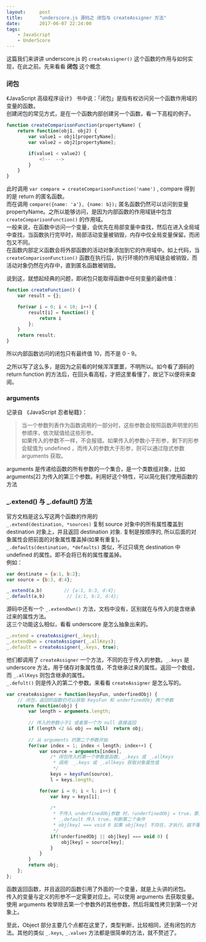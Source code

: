 ```yaml
---
layout: 	post
title:		"underscore.js 源码之 闭包与 createAssigner 方法"
date:       2017-06-07 22:24:00
tags:
    - JavaScript
    - UnderScore
---
```


这篇我们来讲讲 underscore.js 的 `createAssigner()` 这个函数的作用与如何实现，在此之前。先来看看 **闭包** 这个概念  

### 闭包

《JavaScript 高级程序设计》 书中说：「闭包」是指有权访问另一个函数作用域的变量的函数。  
创建闭包的常见方式，是在一个函数内部创建另一个函数，看一下高程的例子。  

```js
function createComparisonFunction(propertyName) {
    return function(obj1, obj2) {
        var value1 = obj1[propertyName];
        var value2 = obj2[propertyName];

        if(value1 < value2) {
            <!--  -->
        }
    }
}
```

此时调用 `var compare = createComparisonFunction('name')` , compare 得到的是 return 的匿名函数。  
而在调用 `compare({name: 'a'}, {name: b});` 匿名函数仍然可以访问到变量 propertyName。之所以能够访问，是因为内部函数的作用域链中包含 `createComparisonFunction()` 的作用域。  
一般来说，在函数中访问一个变量，会优先在局部变量中查找，然后在进入全局域中查找，当函数执行完毕时，局部活动变量被销毁，内存中仅全局变量保留。而闭包又不同。  
在函数内部定义函数会将外部函数的活动对象添加到它的作用域中。如上代码，当 
`createComparisonFunction()` 函数在执行后，执行环境的作用域链会被销毁，而活动对象仍然在内存中，直到匿名函数被销毁。  

说到这，就想起经典的问题，即闭包只能取得函数中任何变量的最终值：

```js
function createFunction() {
    var result = {};

    for(var i = 0; i < 10; i++) {
        result[i] = function() {
            return i
        };
    }
    return result;
}
```

所以内部函数访问的闭包只有最终值 10，而不是 0 - 9。  

之所以写了这么多，是因为之前看的时候浑浑噩噩，不明所以。如今看了源码的 return function 的方法后，在回头看高程，才把这里看懂了，故记下以便将来查阅。 

### arguments  

记录自 《JavaScript 忍者秘籍》：
>当一个参数列表作为函数调用的一部分时，这些参数会按照函数声明里的形参顺序，依次赋值给这些形参。  
>如果传入的参数不一样，不会报错。如果传入的参数小于形参，剩下的形参会赋值为 undefined ，而传入的参数大于形参，则可以通过隐式参数 arguments 获取。

arguments 是传递给函数的所有参数的一个集合，是一个类数组对象，比如 arguments[2] 为传入的第三个参数。利用好这个特性，可以简化我们使用函数的方法 

### _.extend() 与 _.default() 方法  

官方文档是这么写这两个函数的作用的  
`_.extend(destination, *sources)`   复制 source 对象中的所有属性覆盖到 destination 对象上，并且返回 destination 对象. 复制是按顺序的, 所以后面的对象属性会把前面的对象属性覆盖掉(如果有重复)。  
`_.defaults(destination, *defaults)` 类似，不过只填充 destination 中 undefined 的属性。即不会将已有的属性覆盖掉。  
例如：  

```js
var destinate = {a:1, b:2};
var source = {b:3, d:4};

_.extend(a,b)        // {a:1, b:3, d:4};
_.default(a,b)        // {a:1, b:2, d:4};
```

源码中还有一个 `_.extendOwn()` 方法，文档中没有，区别就在与传入的是含继承过来的属性方法。  
这三个功能这么相似，看看 underscore 是怎么抽象出来的。  

```js
_.extend = createAssigner(_.keys);
_.extendOwn = createAssigner(_.allKeys);
_.default = createAssigner(_.keys, true);
```

他们都调用了 `createAssigner` 一个方法，不同的在于传入的参数。`_.keys` 是 underscore 方法，用于储存对象属性值，不含继承过来的属性。返回一个数组，而 `_.allKeys` 则包含继承的属性。  
`_.defult()` 则是传入的第二个参数。来看看 `createAssigner` 是怎么写的。  

```js
var createAssigner = function(keysFun, underfinedObj) {
    // 闭包，返回的函数仍可以获取 KeysFun 和 underfinedObj 两个参数
    return function(obj) {
        var length = arguments.length;
        
        // 传入的参数小于1 或者第一个为 null 直接返回
        if (length <2 && obj == null)  return obj;
        
        // 从 arguments 的第二个参数开始
        for(var index = 1; index < length; index++) {
            var source = arguments[index],
                /* 闭包传入的第一个参数是函数，_.keys 或 _.allKeys
                 * 调用  _.keys 或 _.allkeys 获取对象属性值
                 */
                keys = keysFun(source),
                l = keys.length;

            for(var i = 0; i < l; i++) {
                var key = keys[i];
                
                /*
                 * 不传入 underfinedObj参数 时，!underfinedObj = true，第二个不进行判断
                 * _.default 传入 true，判断第二个条件
                 * obj[key] === void 0 如果 obj[key] 不存在，才执行。就不覆盖已有属性
                 */
                if(!underfinedObj || obj[key] === void 0) {
                    obj[key] = source[key];
                }
            }
        }
        return obj;
    };
};
```

函数返回函数，并且返回的函数引用了外面的一个变量，就是上头讲的闭包。  
传入的变量与定义的形参不一定需要对应上。可以使用 arguments 去获取变量。  
使用 arguments 枚举除去第一个参数外的其他参数，然后将属性拷贝到第一个对象上。  

至此，Object 部分主要几个点都在这里了，类型判断，比较相同，还有闭包的方法。其他的类似 `_.keys`, `_.values` 方法都是很简单的方法，就不赘述了。